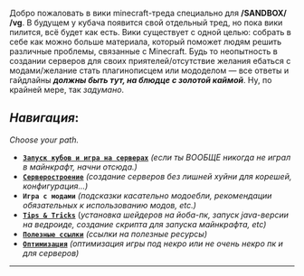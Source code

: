 Добро пожаловать в вики minecraft-треда специально для **/SANDBOX/** **/vg**. В будущем у кубача появится свой отдельный тред, но пока вики пилится, всё будет как есть.
Вики существует с одной целью: собрать в себе как можно больше материала, который поможет людям решить различные проблемы, связанные с Minecraft. Будь то неопытность в создании серверов для своих приятелей/отсутствие желания ебаться с модами/желание стать плагинописцем или мододелом — все ответы и гайдлайны _**должны быть тут, на блюдце с золотой каймой**_. Ну, по крайней мере, так _задумано_.  

## _**Навигация**_:  
_Choose your path._  
- **[`Запуск кубов и игра на серверах`](Для_всех_вкатывающихся.md)** _(если ты ВООБЩЕ никогда не играл в майнкрафт, начни отсюда.)_ 
- **[`Серверостроение`](Серверостроение.md)** _(создание серверов без лишней хуйни для корешей, конфигурация...)_ 
- **`Игра с модами`** _(подсказки касательно модоебли, рекомендации обязательных к использованию модов, etc.)_
- **[`Tips & Tricks`](Tips&Tricks.md)** (_установка шейдеров на йоба-пк, запуск java-версии на ведроиде, создание скрипта для запуска майнкрафта, etc)_
- **[`Полезные ссылки`](Полезные_ссылки.md)** _(ссылки на полезные ресурсы)_ 
- **[`Оптимизация`](Оптимизация.md)** _(оптимизация игры под некро или не очень некро пк и для серверов)_ 
***
